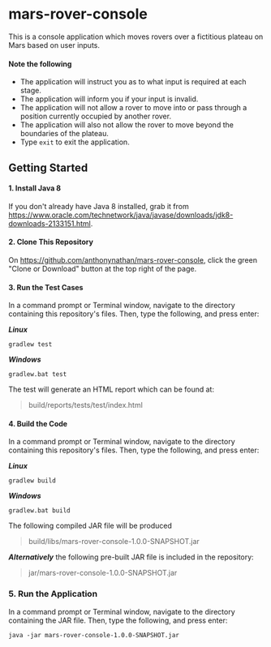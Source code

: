 # mars-rover-console

This is a console application which moves rovers over a fictitious plateau on Mars based on user inputs.

#### Note the following
- The application will instruct you as to what input is required at each stage.
- The application will inform you if your input is invalid.
- The application will not allow a rover to move into or pass through a position currently occupied by another rover.
- The application will also not allow the rover to move beyond the boundaries of the plateau.
- Type `exit` to exit the application.

## Getting Started

#### 1. Install Java 8
If you don't already have Java 8 installed, grab it from <https://www.oracle.com/technetwork/java/javase/downloads/jdk8-downloads-2133151.html>.

#### 2. Clone This Repository
On <https://github.com/anthonynathan/mars-rover-console>, click the green "Clone or Download" button at the top right of the page.

#### 3. Run the Test Cases
In a command prompt or Terminal window, navigate to the directory containing this repository's files. Then, type the following, and press enter:

***Linux***
```
gradlew test
```

***Windows***
```
gradlew.bat test
```
The test will generate an HTML report which can be found at:

>build/reports/tests/test/index.html

#### 4. Build the Code
In a command prompt or Terminal window, navigate to the directory containing this repository's files. Then, type the following, and press enter:

***Linux***
```
gradlew build
```

***Windows***
```
gradlew.bat build
```
The following compiled JAR file will be produced

>build/libs/mars-rover-console-1.0.0-SNAPSHOT.jar

***Alternatively*** the following pre-built JAR file is included in the repository:

>jar/mars-rover-console-1.0.0-SNAPSHOT.jar

### 5. Run the Application
In a command prompt or Terminal window, navigate to the directory containing the JAR file. Then, type the following, and press enter:

```
java -jar mars-rover-console-1.0.0-SNAPSHOT.jar
```
